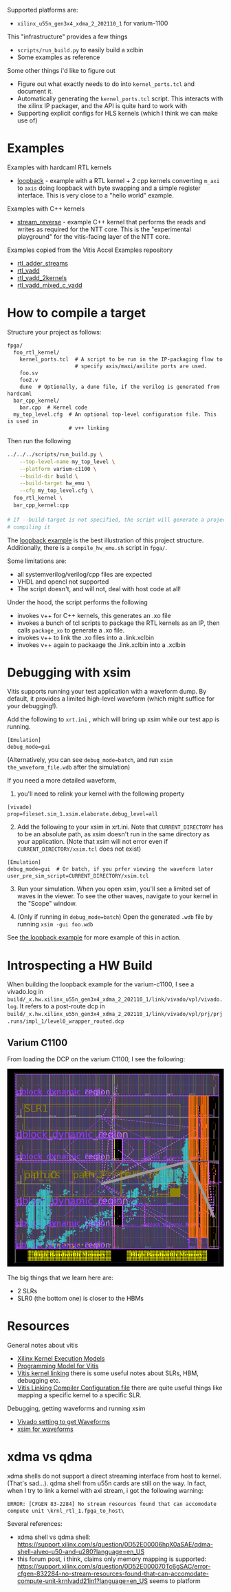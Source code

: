 Supported platforms are:
- `xilinx_u55n_gen3x4_xdma_2_202110_1` for varium-1100

This "infrastructure" provides a few things
- `scripts/run_build.py` to easily build a xclbin
- Some examples as reference

Some other things i'd like to figure out
- Figure out what exactly needs to do into `kernel_ports.tcl` and document it.
- Automatically generating the `kernel_ports.tcl` script. This interacts with
  the xilinx IP packager, and the API is quite hard to work with
- Supporting explicit configs for HLS kernels (which I think we can make use of)

# Examples

Examples with hardcaml RTL kernels
- [loopback](examples/loopback) - example with a RTL kernel + 2 cpp kernels
  converting `m_axi` to `axis` doing loopback with byte swapping and a simple
  register interface. This is very close to a "hello world" example.

Examples with C++ kernels
- [stream\_reverse](examples/stream_reverse) - example C++ kernel that performs
  the reads and writes as required for the NTT core. This is the "experimental
  playground" for the vitis-facing layer of the NTT core.

Examples copied from the Vitis Accel Examples repository
- [rtl\_adder\_streams](examples/rtl_adder_streams)
- [rtl\_vadd](examples/rtl_vadd)
- [rtl\_vadd\_2kernels](examples/rtl_vadd_2kernels)
- [rtl\_vadd\_mixed\_c\_vadd](examples/rtl_vadd_mixed_c_vadd)

# How to compile a target

Structure your project as follows:

```
fpga/
  foo_rtl_kernel/
    kernel_ports.tcl  # A script to be run in the IP-packaging flow to
                      # specify axis/maxi/axilite ports are used.
    foo.sv
    foo2.v
    dune  # Optionally, a dune file, if the verilog is generated from hardcaml
  bar_cpp_kernel/
    bar.cpp  # Kernel code
  my_top_level.cfg  # An optional top-level configuration file. This is used in
                    # v++ linking
```

Then run the following

```bash
../../../scripts/run_build.py \
	--top-level-name my_top_level \
	--platform varium-c1100 \
	--build-dir build \
	--build-target hw_emu \
	--cfg my_top_level.cfg \
  foo_rtl_kernel \
  bar_cpp_kernel:cpp

# If --build-target is not specified, the script will generate a project without
# compiling it
```

The [loopback example](examples/loopback) is the best illustration of this
project structure. Additionally, there is a `compile_hw_emu.sh` script in
`fpga/`.

Some limitations are:
- all systemverilog/verilog/cpp files are expected
- VHDL and opencl not supported
- The script doesn't, and will not, deal with host code at all!

Under the hood, the script performs the following
- invokes v++ for C++ kernels, this generates an .xo file
- invokes a bunch of tcl scripts to package the RTL kernels as an IP, then
  calls `package_xo` to generate a .xo file.
- invokes v++ to link the .xo files into a .link.xclbin
- invokes v++ again to packaage the .link.xclbin into a .xclbin

# Debugging with xsim

Vitis supports running your test application with a waveform dump. By default,
it provides a limited high-level waveform (which might suffice for your
debugging!).

Add the following to `xrt.ini` , which will bring up xsim while our test app is
running.

```
[Emulation]
debug_mode=gui
```

(Alternatively, you can see `debug_mode=batch`, and run
`xsim the_waveform_file.wdb` after the simulation)

If you need a more detailed waveform,

1. you'll need to relink your kernel with the following property

```
[vivado]
prop=fileset.sim_1.xsim.elaborate.debug_level=all
```

2. Add the following to your xsim in xrt.ini. Note that `CURRENT_DIRECTORY`
has to be an absolute path, as xsim doesn't run in the same directory as your
application. (Note that xsim will not error even if
`CURRENT_DIRECTORY/xsim.tcl` does not exist)

```
[Emulation]
debug_mode=gui  # Or batch, if you prfer viewing the waveform later
user_pre_sim_script=CURRENT_DIRECTORY/xsim.tcl
```

3. Run your simulation. When you open xsim, you'll see a limited set of waves
in the viewer. To see the other waves, navigate to your kernel in the "Scope"
window.

4. (Only if running in `debug_mode=batch`) Open the generated `.wdb` file by
running `xsim -gui foo.wdb`

See [the loopback example](examples/loopback) for more example of this in
action.

# Introspecting a HW Build

When building the loopback example for the varium-c1100, I see a vivado.log in
`build/_x.hw.xilinx_u55n_gen3x4_xdma_2_202110_1/link/vivado/vpl/vivado.log`. It
refers to a post-route dcp in
`build/_x.hw.xilinx_u55n_gen3x4_xdma_2_202110_1/link/vivado/vpl/prj/prj.runs/impl_1/level0_wrapper_routed.dcp`

## Varium C1100

From loading the DCP on the varium C1100, I see the following:

![](images/varium-c1100-snapshot.png)

The big things that we learn here are:
- 2 SLRs
- SLR0 (the bottom one) is closer to the HBMs

# Resources

General notes about vitis
- [Xilinx Kernel Execution Models](https://xilinx.github.io/XRT/master/html/xrt_kernel_executions.html)
- [Programming Model for Vitis](https://docs.xilinx.com/r/2021.2-English/ug1393-vitis-application-acceleration/Programming-Model)
- [Vitis kernel linking](https://docs.xilinx.com/r/en-US/ug1393-vitis-application-acceleration/Linking-the-Kernels) there is some useful notes about SLRs, HBM, debugging etc.
- [Vitis Linking Compiler Configuration file](https://docs.xilinx.com/r/en-US/ug1393-vitis-application-acceleration/Vitis-Compiler-Configuration-File) there are quite useful things like mapping a specific kernel to a specific SLR.

Debugging, getting waveforms and running xsim
- [Vivado setting to get Waveforms](https://support.xilinx.com/s/question/0D52E00006hpQIXSA2/how-to-get-signals-which-are-not-in-the-kernel-interface-but-between-or-inside-functions-in-the-kernel-in-waveform-under-hwemu?language=en_US)
- [xsim for waveforms](https://support.xilinx.com/s/question/0D52E00006hpNiASAU/problem-editing-xrtini-on-vitis-20201?language=en_US)

# xdma vs qdma

xdma shells do not support a direct streaming interface from host to kernel.
(That's sad...). qdma shell from u55n cards are still on the way. In fact, when
I try to link a kernel with axi stream, i got the following warning:

```
ERROR: [CFGEN 83-2284] No stream resources found that can accomodate compute unit \krnl_rtl_1.fpga_to_host\
```

Several references:
- xdma shell vs qdma shell: https://support.xilinx.com/s/question/0D52E00006hpX0aSAE/qdma-shell-alveo-u50-and-u280?language=en_US
- this forum post, i think, claims only memory mapping is supported: https://support.xilinx.com/s/question/0D52E000070Tc6gSAC/error-cfgen-832284-no-stream-resources-found-that-can-accomodate-compute-unit-krnlvadd21in1?language=en_US seems to platform
